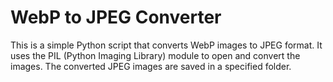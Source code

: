 # WebP to JPEG Converter

This is a simple Python script that converts WebP images to JPEG format. It uses the PIL (Python Imaging Library) module to open and convert the images. The converted JPEG images are saved in a specified folder. 

